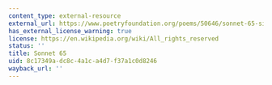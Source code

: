 ```yaml
---
content_type: external-resource
external_url: https://www.poetryfoundation.org/poems/50646/sonnet-65-since-brass-nor-stone-nor-earth-nor-boundless-sea
has_external_license_warning: true
license: https://en.wikipedia.org/wiki/All_rights_reserved
status: ''
title: Sonnet 65
uid: 8c17349a-dc8c-4a1c-a4d7-f37a1c0d8246
wayback_url: ''
---
```

